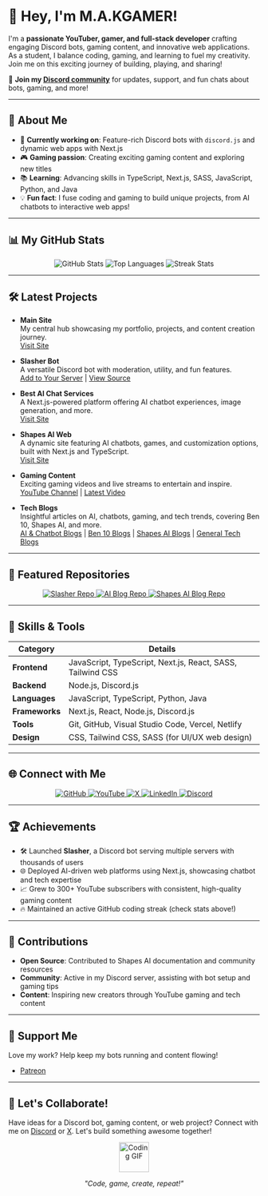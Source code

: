 # 👋 Hey, I'm M.A.KGAMER!

I'm a **passionate YouTuber, gamer, and full-stack developer** crafting engaging Discord bots, gaming content, and innovative web applications. As a student, I balance coding, gaming, and learning to fuel my creativity. Join me on this exciting journey of building, playing, and sharing!

🌟 **Join my [Discord community](https://discord.gg/6AG26JGvJA)** for updates, support, and fun chats about bots, gaming, and more!

---

## 🚀 About Me

- 🌱 **Currently working on**: Feature-rich Discord bots with `discord.js` and dynamic web apps with Next.js
- 🎮 **Gaming passion**: Creating exciting gaming content and exploring new titles
- 📚 **Learning**: Advancing skills in TypeScript, Next.js, SASS, JavaScript, Python, and Java
- 💡 **Fun fact**: I fuse coding and gaming to build unique projects, from AI chatbots to interactive web apps!

---

## 📊 My GitHub Stats

<div align="center">
  <img src="https://github-readme-stats.vercel.app/api?username=makgamerofficial&show_icons=true&theme=dark&title_color=00ff99&text_color=ffffff&icon_color=00ff99&bg_color=0d1117&hide_border=true&count_private=true" alt="GitHub Stats" />
  <img src="https://github-readme-stats.vercel.app/api/top-langs/?username=makgamerofficial&layout=compact&theme=dark&title_color=00ff99&text_color=ffffff&icon_color=00ff99&bg_color=0d1117&hide_border=true&langs_count=8" alt="Top Languages" />
  <img src="https://github-readme-streak-stats.herokuapp.com?user=makgamerofficial&theme=dark&background=0d1117&fire=00ff99&ring=00ff99&currStreakLabel=ffffff&sideLabels=ffffff&currStreakNum=ffffff&dates=ffffff&sideNums=ffffff&hide_border=true" alt="Streak Stats" />
</div>

---

## 🛠️ Latest Projects

- **Main Site**  
  My central hub showcasing my portfolio, projects, and content creation journey.  
  [Visit Site](https://makgamer.asia/)

- **Slasher Bot**  
  A versatile Discord bot with moderation, utility, and fun features.  
  [Add to Your Server](https://discord.com/oauth2/authorize?client_id=1260853952593924147) | [View Source](https://github.com/makgamerofficial/slasher)

- **Best AI Chat Services**  
  A Next.js-powered platform offering AI chatbot experiences, image generation, and more.  
  [Visit Site](https://ai.makgamer.asia/)

- **Shapes AI Web**  
  A dynamic site featuring AI chatbots, games, and customization options, built with Next.js and TypeScript.  
  [Visit Site](https://shapes.ai.makgamer.asia/)

- **Gaming Content**  
  Exciting gaming videos and live streams to entertain and inspire.  
  [YouTube Channel](https://youtube.com/@m.a.kgamer) | [Latest Video](https://youtube.com/@m.a.kgamer)

- **Tech Blogs**  
  Insightful articles on AI, chatbots, gaming, and tech trends, covering Ben 10, Shapes AI, and more.  
  [AI & Chatbot Blogs](https://ai.blog.makgamer.asia/) | [Ben 10 Blogs](https://ben10.blog.makgamer.asia/) | [Shapes AI Blogs](https://shapes.blog.makgamer.asia/) | [General Tech Blogs](https://blogs.makgamer.asia/)

---

## 📌 Featured Repositories

<div align="center">
  <a href="https://github.com/makgamerofficial/slasher-public">
    <img src="https://github-readme-stats.vercel.app/api/pin/?username=makgamerofficial&repo=slasher-public&theme=dark&bg_color=0d1117&title_color=00ff99&text_color=ffffff&icon_color=00ff99&hide_border=true" alt="Slasher Repo" />
  </a>
  <a href="https://github.com/makgamerofficial/discord-js-bot-with-slash-commands">
    <img src="https://github-readme-stats.vercel.app/api/pin/?username=makgamerofficial&repo=discord-js-bot-with-slash-commands&theme=dark&bg_color=0d1117&title_color=00ff99&text_color=ffffff&icon_color=00ff99&hide_border=true" alt="AI Blog Repo" />
  </a>
  <a href="https://github.com/makgamerofficial/shapesinc-api">
    <img src="https://github-readme-stats.vercel.app/api/pin/?username=makgamerofficial&repo=shapesinc-api&theme=dark&bg_color=0d1117&title_color=00ff99&text_color=ffffff&icon_color=00ff99&hide_border=true" alt="Shapes AI Blog Repo" />
  </a>
</div>

---

## 🧰 Skills & Tools

| **Category**           | **Details**                              |
|------------------------|------------------------------------------|
| **Frontend**           | JavaScript, TypeScript, Next.js, React, SASS, Tailwind CSS |
| **Backend**            | Node.js, Discord.js                      |
| **Languages**          | JavaScript, TypeScript, Python, Java     |
| **Frameworks**         | Next.js, React, Node.js, Discord.js      |
| **Tools**              | Git, GitHub, Visual Studio Code, Vercel, Netlify |
| **Design**             | CSS, Tailwind CSS, SASS (for UI/UX web design) |

---

## 🌐 Connect with Me

<div align="center">
  <a href="https://github.com/makgamerofficial">
    <img src="https://img.shields.io/badge/GitHub-181717?style=for-the-badge&logo=github&logoColor=white" alt="GitHub" />
  </a>
  <a href="https://youtube.com/@m.a.kgamer">
    <img src="https://img.shields.io/badge/YouTube-FF0000?style=for-the-badge&logo=youtube&logoColor=white" alt="YouTube" />
  </a>
  <a href="https://x.com/_makgamer">
    <img src="https://img.shields.io/badge/X-000000?style=for-the-badge&logo=x&logoColor=white" alt="X" />
  </a>
  <a href="https://pk.linkedin.com/in/makgamer">
    <img src="https://img.shields.io/badge/LinkedIn-0A66C2?style=for-the-badge&logo=linkedin&logoColor=white" alt="LinkedIn" />
  </a>
  <a href="https://discord.gg/6AG26JGvJA">
    <img src="https://img.shields.io/badge/Discord-5865F2?style=for-the-badge&logo=discord&logoColor=white" alt="Discord" />
  </a>
</div>

---

## 🏆 Achievements

- 🛠️ Launched **Slasher**, a Discord bot serving multiple servers with thousands of users
- 🌐 Deployed AI-driven web platforms using Next.js, showcasing chatbot and tech expertise
- 📈 Grew to 300+ YouTube subscribers with consistent, high-quality gaming content
- 🔥 Maintained an active GitHub coding streak (check stats above!)

---

## 🤝 Contributions

- **Open Source**: Contributed to Shapes AI documentation and community resources
- **Community**: Active in my Discord server, assisting with bot setup and gaming tips
- **Content**: Inspiring new creators through YouTube gaming and tech content

---

## 💸 Support Me

Love my work? Help keep my bots running and content flowing!  
- [Patreon](https://patreon.com/makgamerofficial)

---

## 💬 Let's Collaborate!

Have ideas for a Discord bot, gaming content, or web project? Connect with me on [Discord](https://discord.gg/6AG26JGvJA) or [X](https://x.com/_makgamer). Let's build something awesome together!

<div align="center">
  <img src="https://media.giphy.com/media/LnQjpWaON8nhr21vNW/giphy.gif" width="60" alt="Coding GIF" />
  <p><i>"Code, game, create, repeat!"</i></p>
</div>
